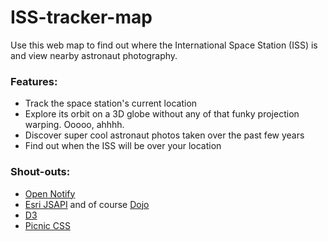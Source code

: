 ISS-tracker-map
===============

Use this web map to find out where the International Space Station (ISS) is and view nearby astronaut photography.

### Features:
* Track the space station's current location
* Explore its orbit on a 3D globe without any of that funky projection warping. Ooooo, ahhhh.
* Discover super cool astronaut photos taken over the past few years
* Find out when the ISS will be over your location

### Shout-outs:
* [Open Notify](http://open-notify.org/)
* [Esri JSAPI](https://developers.arcgis.com/javascript/) and of course [Dojo](http://dojotoolkit.org/)
* [D3](http://d3js.org/)
* [Picnic CSS](http://picnicss.com/)

